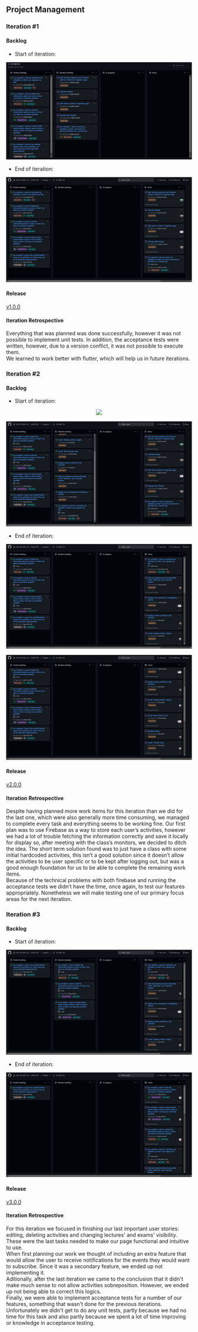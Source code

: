 ## Project Management
### Iteration #1

#### Backlog

- Start of iteration:
<p align="center" justify="center">
  <img src="Iteration%231/start.jpeg"/>
</p>

- End of iteration:
<p align="center" justify="center">
  <img src="Iteration%231/end.jpeg"/>
</p>


#### Release
[v1.0.0](https://github.com/LEIC-ES-2021-22/2LEIC13T3/releases/tag/v1.0.0)


#### Iteration Retrospective

Everything that was planned was done successfully, however it was not possible to implement unit tests.
In addition, the acceptance tests were written, however, due to a version conflict, it was not possible to execute them.
<br>
We learned to work better with flutter, which will help us in future iterations.
	

### Iteration #2

#### Backlog

- Start of iteration:
<p align="center" justify="center">
  <img src="Iteration%232/start.jpeg"/>
</p>
<p align="center" justify="center">
  <img src="Iteration%232/start2.jpeg"/>
</p>

- End of iteration:
<p align="center" justify="center">
  <img src="Iteration%232/end1.jpeg"/>
</p>
<p align="center" justify="center">
  <img src="Iteration%232/end2.jpeg"/>
</p>


#### Release
[v2.0.0](https://github.com/LEIC-ES-2021-22/2LEIC13T3/releases/tag/v2.0.0)


#### Iteration Retrospective

Despite having planned more work items for this iteration than we did for the last one, which were also generally more time consuming, we managed to complete every task and everything seems to be working fine. Our first plan was to use Firebase as a way to store each user’s activities, however we had a lot of trouble fetching the information correctly and save it locally for display so, after meeting with the class’s monitors, we decided to ditch the idea. The short term solution found was to just have a class with some initial hardcoded activities, this isn’t a good solution since it doesn’t allow the activities to be user specific or to be kept after logging out, but was a good enough foundation for us to be able to complete the remaining work items. 
<br>
Because of the technical problems with both firebase and running the acceptance tests we didn’t have the time, once again, to test our features appropriately. Nonetheless we will make testing one of our primary focus areas for the next iteration.


### Iteration #3

#### Backlog

- Start of iteration:
<p align="center" justify="center">
  <img src="Iteration%233/start.jpeg"/>
</p>

- End of iteration:
<p align="center" justify="center">
  <img src="Iteration%233/end.jpeg"/>
</p>


#### Release
[v3.0.0](https://github.com/LEIC-ES-2021-22/2LEIC13T3/releases/tag/v3.0.0)


#### Iteration Retrospective

For this iteration we focused in finishing our last important user stories: editing, deleting activities and changing lectures' and exams' visibility.
These were the last tasks needed to make our page functional and intuitive to use.
<br>
When first planning our work we thought of including an extra feature that would allow the user to receive notifications for the events they would want to subscribe.
Since it was a secondary feature, we ended up not implementing it.
<br>
Aditionally, after the last iteration we came to the conclusion that it didn't make much sense to not allow activities sobreposition.
However, we ended up not being able to correct this logics.
<br>
Finally, we were able to implement acceptance tests for a number of our features, something that wasn't done for the previous iterations.
Unfortunately we didn't get to do any unit tests, partly because we had no time for this task and also partly because we spent a lot of time improving or knowledge in acceptance testing.